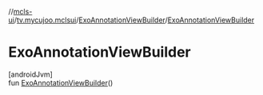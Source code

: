 //[mcls-ui](../../../index.md)/[tv.mycujoo.mclsui](../index.md)/[ExoAnnotationViewBuilder](index.md)/[ExoAnnotationViewBuilder](-exo-annotation-view-builder.md)

# ExoAnnotationViewBuilder

[androidJvm]\
fun [ExoAnnotationViewBuilder](-exo-annotation-view-builder.md)()
